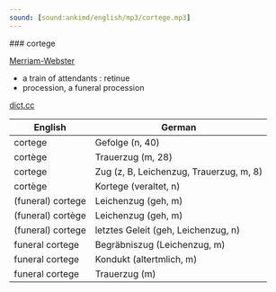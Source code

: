 ```yaml
---
sound: [sound:ankimd/english/mp3/cortege.mp3]
---
```


\### cortege

[Merriam-Webster](https://www.merriam-webster.com/dictionary/cortege)

- a train of attendants : retinue
- procession, a funeral procession

[dict.cc](https://www.dict.cc/cortege)

| English        | German       |
| -------------- | ------------ |
| cortege | Gefolge (n, 40) |
| cortège | Trauerzug (m, 28) |
| cortege | Zug (z, B, Leichenzug, Trauerzug, m, 8) |
| cortège | Kortege (veraltet, n) |
| (funeral) cortege | Leichenzug (geh, m) |
| (funeral) cortège | Leichenzug (geh, m) |
| (funeral) cortege | letztes Geleit (geh, Leichenzug, n) |
| funeral cortege | Begräbniszug (Leichenzug, m) |
| funeral cortege | Kondukt (altertmlich, m) |
| funeral cortege | Trauerzug (m) |
